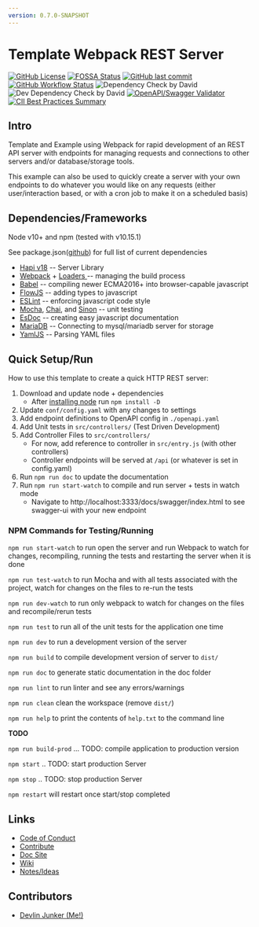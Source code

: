 ```yaml
---
version: 0.7.0-SNAPSHOT
---
```


# Template Webpack REST Server

[![GitHub License](https://img.shields.io/github/license/devlinjunker/template.hapi.rest)](https://github.com/devlinjunker/template.hapi.rest/blob/master/LICENSE)
[![FOSSA Status](https://app.fossa.com/api/projects/git%2Bgithub.com%2Fdevlinjunker%2Ftemplate.hapi.rest.svg?type=shield)](https://app.fossa.com/projects/git%2Bgithub.com%2Fdevlinjunker%2Ftemplate.hapi.rest?ref=badge_shield)
[![GitHub last commit](https://img.shields.io/github/last-commit/devlinjunker/template.hapi.rest)](https://github.com/devlinjunker/template.hapi.rest/commits/master)
[![GitHub Workflow Status](https://img.shields.io/github/workflow/status/devlinjunker/template.hapi.rest/Doc%20Build%20and%20Wiki%20Sync%20on%20Merge%20to%20%60master%60)](https://github.com/devlinjunker/template.hapi.rest/actions)
![Dependency Check by David](https://img.shields.io/david/devlinjunker/template.hapi.rest)
![Dev Dependency Check by David](https://img.shields.io/david/dev/devlinjunker/template.hapi.rest)
[![OpenAPI/Swagger Validator](https://img.shields.io/swagger/valid/3.0?label=openapi&specUrl=https%3A%2F%2Fdevlinjunker.github.io%2Ftemplate.hapi.rest%2Fswagger%2Fopenapi.yaml)](https://devlinjunker.github.io/template.hapi.rest/swagger/)
[![CII Best Practices Summary](https://img.shields.io/cii/summary/4288?label=core-infrastructure)](https://bestpractices.coreinfrastructure.org/en/projects/4288)



## Intro

Template and Example using Webpack for rapid development of an REST API server with endpoints for managing requests and connections to other servers and/or database/storage tools.

This example can also be used to quickly create a server with your own endpoints to do whatever you would like on any requests (either user/interaction based, or with a cron job to make it on a scheduled basis)

## Dependencies/Frameworks
Node v10+ and npm
  (tested with v10.15.1)

See package.json([github](https://github.com/devlinjunker/template.webpack.fend/blob/master/package.json))
for full list of current dependencies
 - [Hapi v18](https://hapi.dev/) -- Server Library
 - [Webpack](https://webpack.js.org/) + [Loaders ](https://webpack.js.org/concepts/loaders/)-- managing the build process
 - [Babel](https://babeljs.io/) -- compiling newer ECMA2016+ into browser-capable javascript
 - [FlowJS](https://flow.org/) -- adding types to javascript
 - [ESLint](http://eslint.org/) -- enforcing javascript code style
 - [Mocha](https://mochajs.org/), [Chai](https://www.chaijs.com/), and [Sinon](https://sinonjs.org/) -- unit testing
 - [EsDoc](https://esdoc.org/) -- creating easy javascript documentation
 - [MariaDB](https://mariadb.org/) -- Connecting to mysql/mariadb server for storage
 - [YamlJS](https://openbase.io/js/yamljs) -- Parsing YAML files

## Quick Setup/Run

How to use this template to create a quick HTTP REST server:

1. Download and update node + dependencies
   - After [installing node](https://nodejs.org/en/download/package-manager/) run `npm install -D`
2. Update `conf/config.yaml` with any changes to settings
2. Add endpoint definitions to OpenAPI config in `./openapi.yaml`
3. Add Unit tests in `src/controllers/` (Test Driven Development)
4. Add Controller Files to `src/controllers/`
   - For now, add reference to controller in `src/entry.js` (with other controllers)
   - Controller endpoints will be served at `/api` (or whatever is set in config.yaml)
5. Run `npm run doc` to update the documentation
6. Run `npm run start-watch` to compile and run server + tests in watch mode
   - Navigate to http://localhost:3333/docs/swagger/index.html to see swagger-ui with your new endpoint

### NPM Commands for Testing/Running

`npm run start-watch` to run open the server and run Webpack to watch for changes, recompiling, running the tests and restarting the server when it is done

`npm run test-watch` to run Mocha and with all tests associated with the project, watch for changes on the files to re-run the tests

`npm run dev-watch` to run only webpack to watch for changes on the files and recompile/rerun tests

`npm run test` to run all of the unit tests for the application one time

`npm run dev` to run a development version of the server

`npm run build` to compile development version of server to `dist/`

`npm run doc` to generate static documentation in the doc folder

`npm run lint` to run linter and see any errors/warnings

`npm run clean` clean the workspace (remove `dist/`)

`npm run help` to print the contents of `help.txt` to the command line

**TODO**

`npm run build-prod` ... TODO: compile application to production version

`npm start` .. TODO: start production Server

`npm stop` .. TODO: stop production Server

`npm restart` will restart once start/stop completed


## Links

- [Code of Conduct](https://github.com/devlinjunker/template.hapi.rest/blob/master/CODE_OF_CONDUCT.md)
- [Contribute](https://github.com/devlinjunker/template.hapi.rest/blob/master/CONTRIBUTING.md)
- [Doc Site](https://devlinjunker.github.io/template.hapi.rest/)
- [Wiki](https://github.com/devlinjunker/template.hapi.rest/wiki)
- [Notes/Ideas](https://github.com/devlinjunker/template.hapi.rest/blob/master/NOTES.md)

## Contributors

- [Devlin Junker (Me!)](mailto:devlinjunker@gmail.com)
